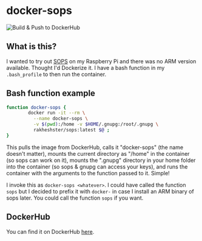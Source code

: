 # docker-sops
![Build & Push to DockerHub](https://github.com/rakheshster/docker-sops/workflows/Docker%20Build%20&%20Push/badge.svg)
## What is this?
I wanted to try out [SOPS](https://github.com/mozilla/sops) on my Raspberry Pi and there was no ARM version available. Thought I'd Dockerize it. I have a bash function in my `.bash_profile` to then run the container. 

## Bash function example
```bash
function docker-sops { 
        docker run -it --rm \
          --name docker-sops \
          -v $(pwd):/home -v $HOME/.gnupg:/root/.gnupg \
          rakheshster/sops:latest $@ ;
}
```

This pulls the image from DockerHub, calls it "docker-sops" (the name doesn't matter), mounts the current directory as "/home" in the container (so sops can work on it), mounts the ".gnupg" directory in your home folder into the container (so sops & gnupg can access your keys), and runs the container with the arguments to the function passed to it. Simple!

I invoke this as `docker-sops <whatever>`. I could have called the function `sops` but I decided to prefix it with `docker-` in case I install an ARM binary of sops later. You could call the function `sops` if you want. 

## DockerHub

You can find it on DockerHub [here](https://hub.docker.com/repository/docker/rakheshster/sops). 